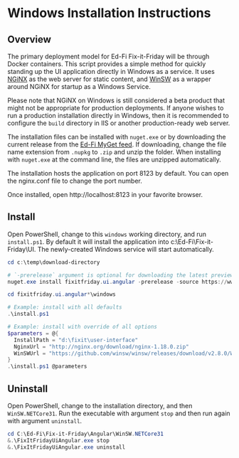 # Windows Installation Instructions

## Overview

The primary deployment model for Ed-Fi Fix-it-Friday will be through Docker
containers. This script provides a simple method for quickly standing up the UI
application directly in Windows as a service. It uses
[NGiNX](https://www.nginx.org/) as the web server for static content, and
[WinSW](https://github.com/winsw/winsw) as a wrapper around NGiNX for startup as
a Windows Service.

Please note that NGiNX on Windows is still considered a beta product that might
not be appropriate for production deployments. If anyone wishes to run a
production installation directly in Windows, then it is recommended to configure
the `build` directory in IIS or another production-ready web server.

The installation files can be installed with `nuget.exe` or by downloading the
current release from the [Ed-Fi MyGet
feed](https://www.myget.org/feed/ed-fi/package/nuget/fixitfriday.ui). If
downloading, change the file name extension from `.nupkg` to `.zip` and unzip
the folder. When installing with `nuget.exe` at the command line, the files are
unzipped automatically.

The installation hosts the application on port 8123 by default. You can
open the nginx.conf file to change the port number.

Once installed, open http://localhost:8123 in your favorite browser.

## Install

Open PowerShell, change to this `windows` working directory, and run
`install.ps1`. By default it will install the application into
c:\Ed-Fi\Fix-it-Friday\UI. The newly-created Windows service will start
automatically.

```powershell
cd c:\temp\download-directory

# `-prerelease` argument is optional for downloading the latest preview.
nuget.exe install fixitfriday.ui.angular -prerelease -source https://www.myget.org/F/ed-fi/api/v2

cd fixitfriday.ui.angular*\windows

# Example: install with all defaults
.\install.ps1

# Example: install with override of all options
$parameters = @{
  InstallPath = "d:\fixit\user-interface"
  NginxUrl = "http://nginx.org/download/nginx-1.18.0.zip"
  WinSWUrl = "https://github.com/winsw/winsw/releases/download/v2.8.0/WinSW.NETCore31.zip"
}
.\install.ps1 @parameters
```

## Uninstall

Open PowerShell, change to the installation directory, and then
`WinSW.NETCore31`. Run the executable with argument `stop` and then run again
with argument `uninstall`.

```powershell
cd C:\Ed-Fi\Fix-it-Friday\Angular\WinSW.NETCore31
&.\FixItFridayUiAngular.exe stop
&.\FixItFridayUiAngular.exe uninstall
```
